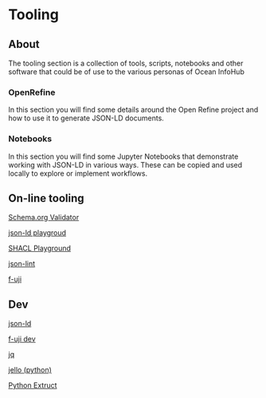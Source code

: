 # Tooling

## About

The tooling section is a collection of tools, scripts, notebooks and other software that could 
be of use to the various personas of Ocean InfoHub

### OpenRefine

In this section you will find some details around
the Open Refine project and how to use it to 
generate JSON-LD documents. 

### Notebooks

In this section you will find some Jupyter Notebooks
that demonstrate working with JSON-LD in various 
ways.  These can be copied and used locally to 
explore or implement workflows. 
## On-line tooling

[Schema.org Validator](https://validator.schema.org/)

[json-ld playgroud](https://json-ld.org/playground/)

[SHACL Playground](https://shacl.org/playground/)

[json-lint](https://jsonlint.com/)

[f-uji](https://www.fairsfair.eu/f-uji-automated-fair-data-assessment-tool)

## Dev

[json-ld](https://json-ld.org)

[f-uji dev](https://github.com/pangaea-data-publisher/fuji)

[jq](https://stedolan.github.io/jq/)

[jello (python)](https://github.com/kellyjonbrazil/jello)

[Python Extruct](https://github.com/scrapinghub/extruct)

